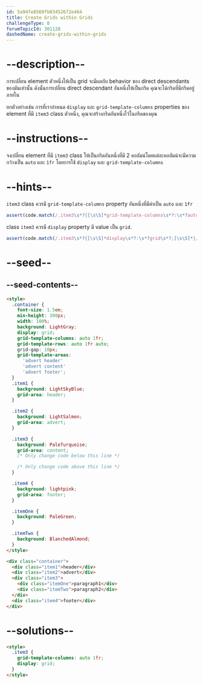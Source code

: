 ```yaml
---
id: 5a94fe8569fb03452672e464
title: Create Grids within Grids
challengeType: 0
forumTopicId: 301128
dashedName: create-grids-within-grids
---
```


# --description--

การเปลี่ยน element ตัวหนึ่งให้เป็น grid จะมีผลกับ behavior ของ direct descendants ของมันเท่านั้น
ดังนั้นการเปลี่ยน direct descendant อันหนึ่งให้เป็นกริด คุณจะได้กริดที่มีกริดอยู่ภายใน

ยกตัวอย่างเช่น การที่เรากำหนด `display` และ `grid-template-columns` properties ของ element ที่มี `item3` class ตัวหนึ่ง, คุณจะสร้างกริดอันหนึ่งไว้ในกริดของคุณ

# --instructions--

จงเปลี่ยน element ที่มี `item3` class ให้เป็นกริดอันหนึ่งที่มี 2 คอลัมน์โดยแต่ละคอลัมน์จะมีความกว้างเป็น `auto` และ `1fr` โดยการใช้ `display` และ `grid-template-columns`

# --hints--

`item3` class ควรมี `grid-template-columns` property อันหนึ่งที่มีค่าเป็น `auto` และ `1fr`

```js
assert(code.match(/.item3\s*?{[\s\S]*grid-template-columns\s*?:\s*?auto\s*?1fr\s*?;[\s\S]*}/gi));
```

class `item3` ควรมี `display` property มี value เป็น `grid`.

```js
assert(code.match(/.item3\s*?{[\s\S]*display\s*?:\s*?grid\s*?;[\s\S]*}/gi));
```

# --seed--

## --seed-contents--

```html
<style>
  .container {
    font-size: 1.5em;
    min-height: 300px;
    width: 100%;
    background: LightGray;
    display: grid;
    grid-template-columns: auto 1fr;
    grid-template-rows: auto 1fr auto;
    grid-gap: 10px;
    grid-template-areas:
      'advert header'
      'advert content'
      'advert footer';
  }
  .item1 {
    background: LightSkyBlue;
    grid-area: header;
  }

  .item2 {
    background: LightSalmon;
    grid-area: advert;
  }

  .item3 {
    background: PaleTurquoise;
    grid-area: content;
    /* Only change code below this line */

    /* Only change code above this line */
  }

  .item4 {
    background: lightpink;
    grid-area: footer;
  }

  .itemOne {
    background: PaleGreen;
  }

  .itemTwo {
    background: BlanchedAlmond;
  }
</style>

<div class="container">
  <div class="item1">header</div>
  <div class="item2">advert</div>
  <div class="item3">
    <div class="itemOne">paragraph1</div>
    <div class="itemTwo">paragraph2</div>
  </div>
  <div class="item4">footer</div>
</div>
```

# --solutions--

```html
<style>
  .item3 {
    grid-template-columns: auto 1fr;
    display: grid;
  }
</style>
```
